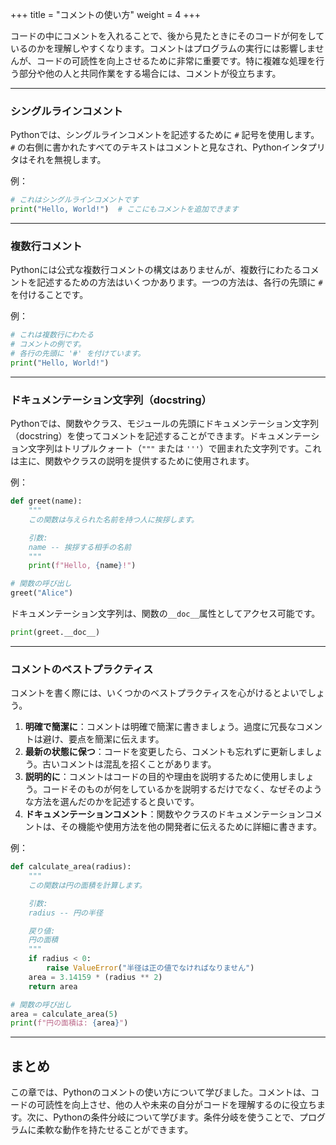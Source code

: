 +++
title = "コメントの使い方"
weight = 4
+++

コードの中にコメントを入れることで、後から見たときにそのコードが何をしているのかを理解しやすくなります。コメントはプログラムの実行には影響しませんが、コードの可読性を向上させるために非常に重要です。特に複雑な処理を行う部分や他の人と共同作業をする場合には、コメントが役立ちます。

---

### シングルラインコメント

Pythonでは、シングルラインコメントを記述するために `#` 記号を使用します。 `#` の右側に書かれたすべてのテキストはコメントと見なされ、Pythonインタプリタはそれを無視します。

例：

```python
# これはシングルラインコメントです
print("Hello, World!")  # ここにもコメントを追加できます
```

---

### 複数行コメント

Pythonには公式な複数行コメントの構文はありませんが、複数行にわたるコメントを記述するための方法はいくつかあります。一つの方法は、各行の先頭に `#` を付けることです。

例：

```python
# これは複数行にわたる
# コメントの例です。
# 各行の先頭に '#' を付けています。
print("Hello, World!")
```

---

### ドキュメンテーション文字列（docstring）

Pythonでは、関数やクラス、モジュールの先頭にドキュメンテーション文字列（docstring）を使ってコメントを記述することができます。ドキュメンテーション文字列はトリプルクォート（`"""` または `'''`）で囲まれた文字列です。これは主に、関数やクラスの説明を提供するために使用されます。

例：

```python
def greet(name):
    """
    この関数は与えられた名前を持つ人に挨拶します。

    引数:
    name -- 挨拶する相手の名前
    """
    print(f"Hello, {name}!")

# 関数の呼び出し
greet("Alice")
```

ドキュメンテーション文字列は、関数の`__doc__`属性としてアクセス可能です。

```python
print(greet.__doc__)
```

---

### コメントのベストプラクティス

コメントを書く際には、いくつかのベストプラクティスを心がけるとよいでしょう。

1. **明確で簡潔に**：コメントは明確で簡潔に書きましょう。過度に冗長なコメントは避け、要点を簡潔に伝えます。
2. **最新の状態に保つ**：コードを変更したら、コメントも忘れずに更新しましょう。古いコメントは混乱を招くことがあります。
3. **説明的に**：コメントはコードの目的や理由を説明するために使用しましょう。コードそのものが何をしているかを説明するだけでなく、なぜそのような方法を選んだのかを記述すると良いです。
4. **ドキュメンテーションコメント**：関数やクラスのドキュメンテーションコメントは、その機能や使用方法を他の開発者に伝えるために詳細に書きます。

例：

```python
def calculate_area(radius):
    """
    この関数は円の面積を計算します。

    引数:
    radius -- 円の半径

    戻り値:
    円の面積
    """
    if radius < 0:
        raise ValueError("半径は正の値でなければなりません")
    area = 3.14159 * (radius ** 2)
    return area

# 関数の呼び出し
area = calculate_area(5)
print(f"円の面積は: {area}")
```

---

## まとめ

この章では、Pythonのコメントの使い方について学びました。コメントは、コードの可読性を向上させ、他の人や未来の自分がコードを理解するのに役立ちます。次に、Pythonの条件分岐について学びます。条件分岐を使うことで、プログラムに柔軟な動作を持たせることができます。
